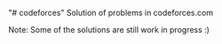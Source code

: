 "# codeforces" 
Solution of problems in codeforces.com

Note: Some of the solutions are still work in progress :)
